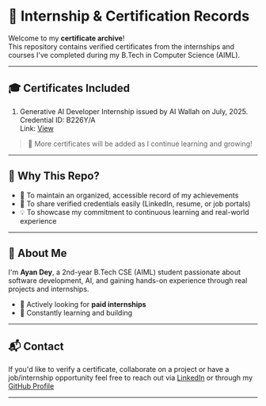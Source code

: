 # 📄 Internship & Certification Records

Welcome to my **certificate archive**!  
This repository contains verified certificates from the internships and courses I've completed during my B.Tech in Computer Science (AIML).

---

## 🎓 Certificates Included

1. Generative AI Developer Internship issued by AI Wallah on July, 2025. Credential ID: B226Y/A                  
Link: [View](https://drive.google.com/file/d/1sZ5VhMFnV8UCUOmezct3M3tPWte3mDXP/view?usp=drivesdk)

> 📌 More certificates will be added as I continue learning and growing!

---

## 🔗 Why This Repo?

- 📁 To maintain an organized, accessible record of my achievements  
- 🔗 To share verified credentials easily (LinkedIn, resume, or job portals)  
- 💡 To showcase my commitment to continuous learning and real-world experience

---

## 👋 About Me

I'm **Ayan Dey**, a 2nd-year B.Tech CSE (AIML) student passionate about software development, AI, and gaining hands-on experience through real projects and internships.

- 💼 Actively looking for **paid internships**
- 🧠 Constantly learning and building

---

## 📬 Contact

If you'd like to verify a certificate, collaborate on a project or have a job/internship opportunity feel free to reach out via [LinkedIn](https://linkedin.com/in/ayandey212105242) or through my [GitHub Profile](https://github.com/35250) 

---
